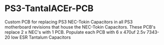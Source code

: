 # PS3-TantalACEr-PCB
Custom PCB for replacing PS3 NEC-Tokin Capacitors in all PS3 motherboard revisions that house the NEC-Tokin Capacitors. 
These PCB's replace 2 x NEC's with 1 PCB.
Populate each PCB with 6 x 470uf 2.5v 7343-20 low ESR Tantalum Capacitors
